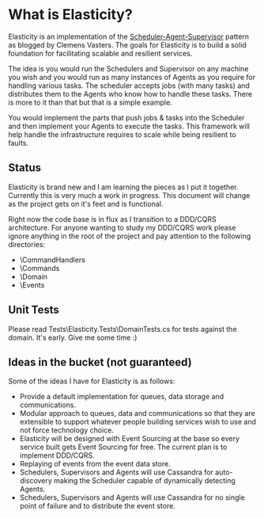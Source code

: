# What is Elasticity?
Elasticity is an implementation of the [Scheduler-Agent-Supervisor](http://vasters.com/clemensv/CommentView,guid,83f937f7-b838-43d0-ad61-74605eceafa2.aspx) pattern as blogged by Clemens Vasters. The goals for Elasticity is to build a solid foundation for facilitating scalable and resilient services.

The idea is you would run the Schedulers and Supervisor on any machine you wish and you would run as many instances of Agents as you require for handling various tasks. The scheduler accepts jobs (with many tasks) and distributes them to the Agents who know how to handle these tasks. There is more to it than that but that is a simple example.

You would implement the parts that push jobs & tasks into the Scheduler and then implement your Agents to execute the tasks. This framework will help handle the infrastructure requires to scale while being resilient to faults.

## Status
Elasticity is brand new and I am learning the pieces as I put it together. Currently this is very much a work in progress. This document will change as the project gets on it's feet and is functional. 

Right now the code base is in flux as I transition to a DDD/CQRS architecture. For anyone wanting to study my DDD/CQRS work please ignore anything in the root of the project and pay attention to the following directories:

* \CommandHandlers
* \Commands
* \Domain
* \Events

## Unit Tests
Please read Tests\Elasticity.Tests\DomainTests.cs for tests against the domain. It's early. Give me some time :)

## Ideas in the bucket (not guaranteed)
Some of the ideas I have for Elasticity is as follows:

* Provide a default implementation for queues, data storage and communications.
* Modular approach to queues, data and communications so that they are extensible to support whatever people building services wish to use and not force technology choice.
* Elasticity will be designed with Event Sourcing at the base so every service built gets Event Sourcing for free. The current plan is to implement DDD/CQRS.
* Replaying of events from the event data store.
* Schedulers, Supervisors and Agents will use Cassandra for auto-discovery making the Scheduler capable of dynamically detecting Agents.
* Schedulers, Supervisors and Agents will use Cassandra for no single point of failure and to distribute the event store.